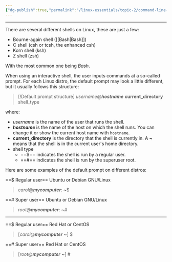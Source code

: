 ```yaml
---
{"dg-publish":true,"permalink":"/linux-essentials/topic-2/command-line-basics/"}
---
```


---
There are several different shells on Linux, these are just a few:
- Bourne-again shell ([[Bash\|Bash]])
- C shell (csh or tcsh, the enhanced csh)
- Korn shell (ksh)
- Z shell (zsh)

With the most common one being _Bash_.

When using an interactive shell, the user inputs commands at a so-called prompt. For each Linux distro, the default prompt may look a little different, but it usually follows this structure:

> [!Default prompt structure]
>    _username_@___hostname___ **current_directory** shell_type

where:
- _username_ is the name of the user that runs the shell.
- ___hostname___ is the name of the host on which the shell runs. You can change it or show the current host name with `hostname`.
- **current_directory** is the directory that the shell is currently in. A **~** means that the shell is in the current user's home directory.
- shell type
	- ==$== indicates the shell is run by a regular user.
	- ==#== indicates the shell is run by the superuser root.


Here are some examples of the default prompt on different distros:

==$ Regular user== Ubuntu or Debian GNU/Linux 
> _carol_@___mycomputer___: **~**$

==# Super user== Ubuntu or Debian GNU/Linux 
> _root_@___mycomputer___: **~**#

---
==$ Regular user== Red Hat or CentOS
> \[_carol_@___mycomputer___ **~**\] $

==# Super user== Red Hat or CentOS
> \[_root_@___mycomputer___ **~**\] #
